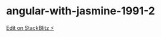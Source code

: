 # angular-with-jasmine-1991-2

[Edit on StackBlitz ⚡️](https://stackblitz.com/edit/angular-with-jasmine-1991-2)